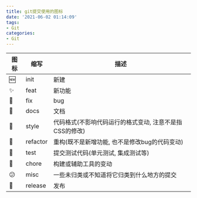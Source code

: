 ```yaml
---
title: git提交使用的图标
date: '2021-06-02 01:14:09'
tags:
- Git
categories:
- Git
---
```


| 图标 | 缩写     | 描述                                                    |
| ---- | -------- | ------------------------------------------------------- |
| 🆕    | init     | 新建                                                    |
| ✨    | feat     | 新功能                                                  |
| 🐛    | fix      | bug                                                     |
| 📝    | docs     | 文档                                                    |
| 💇    | style    | 代码格式(不影响代码运行的格式变动, 注意不是指CSS的修改) |
| 🔨    | refactor | 重构(既不是新增功能, 也不是修改bug的代码变动)           |
| 🔎    | test     | 提交测试代码(单元测试, 集成测试等)                      |
| 🧱    | chore    | 构建或辅助工具的变动                                    |
| 😕    | misc     | 一些未归类或不知道将它归类到什么地方的提交              |
| 🎉    | release  | 发布                                                    |
